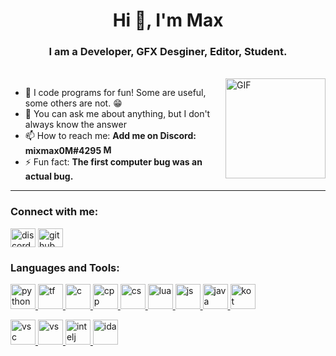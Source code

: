 <h1 align="center">Hi 👋, I'm Max</h1>
<h3 align="center">I am a Developer, GFX Desginer, Editor, Student.</h3>
</br>
<img align="right" alt="GIF" height="160px" src="https://media.giphy.com/media/du3J3cXyzhj75IOgvA/giphy.gif" />

- 📝 I code programs for fun! Some are useful, some others are not. 😁 
- 💬 You can ask me about anything, but I don't always know the answer
- 📫 How to reach me: **Add me on Discord: mixmax0M#4295 [<img alt="Max | Discord" height="15px" src="https://discord.com/assets/3437c10597c1526c3dbd98c737c2bcae.svg"/>](https://discord.gg/Bbxw47JAPN)**
- ⚡ Fun fact: **The first computer bug was an actual bug.**

---

<p align="left">
<h3 align="left">Connect with me:</h3>
<a href="https://discord.gg/Bbxw47JAPN" target="blank"><img align="center" src="https://discord.com/assets/3437c10597c1526c3dbd98c737c2bcae.svg" alt="discord" height="30" width="40" /></a>
<a href="https://github.com/mixmax0M" target="blank"><img align="center" src="https://upload.wikimedia.org/wikipedia/commons/9/91/Octicons-mark-github.svg" alt="github" height="30" width="40" /></a>
</p>

<h3 align="left">Languages and Tools:</h3>
<p align="left"> 
  
<a href="https://github.com/mixmax0M" target="_blank"> <img src="https://cdn.svgporn.com/logos/python.svg" alt="python" width="40" height="40"/> </a>
<a href="https://github.com/mixmax0M" target="_blank"> <img src="https://cdn.svgporn.com/logos/tensorflow.svg" alt="tf" width="40" height="40"/> </a>
<a href="https://github.com/mixmax0M" target="_blank"> <img src="https://cdn.svgporn.com/logos/c.svg" alt="c" width="40" height="40"/> </a> 
  <a href="https://github.com/mixmax0M" target="_blank"> <img src="https://cdn.svgporn.com/logos/c-plusplus.svg" alt="cpp" width="40" height="40"/> </a> 
<a href="https://github.com/mixmax0M" target="_blank"> <img src="https://cdn.svgporn.com/logos/c-sharp.svg" alt="cs" width="40" height="40"/> </a> 
  <a href="https://github.com/mixmax0M" target="_blank"> <img src="https://cdn.svgporn.com/logos/lua.svg" alt="lua" width="40" height="40"/> </a> 
  <a href="https://github.com/mixmax0M" target="_blank"> <img src="https://cdn.svgporn.com/logos/javascript.svg" alt="js" width="40" height="40"/> </a> 
  <a href="https://github.com/mixmax0M" target="_blank"> <img src="https://cdn.svgporn.com/logos/java.svg" alt="java" width="40" height="40"/> </a> 
  <a href="https://github.com/mixmax0M" target="_blank"> <img src="https://cdn.svgporn.com/logos/kotlin.svg" alt="kot" width="40" height="40"/> </a> 
 
<a href="https://github.com/mixmax0M" target="_blank"> <img src="https://cdn.svgporn.com/logos/visual-studio-code.svg" alt="vsc" width="40" height="40"/> </a> 
  <a href="https://github.com/mixmax0M" target="_blank"> <img src="https://cdn.svgporn.com/logos/visual-studio.svg" alt="vs" width="40" height="40"/> </a> 
  <a href="https://github.com/mixmax0M" target="_blank"> <img src="https://cdn.svgporn.com/logos/intellij-idea.svg" alt="intelj" width="40" height="40"/> </a> 
  <a href="https://github.com/mixmax0M" target="_blank"> <img src="https://downloadly.net/wp-content/uploads/2020/03/IDA-Pro.png" alt="ida" width="40" height="40"/> </a> 
